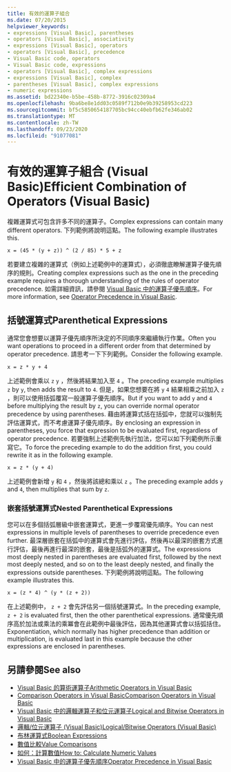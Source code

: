```yaml
---
title: 有效的運算子組合
ms.date: 07/20/2015
helpviewer_keywords:
- expressions [Visual Basic], parentheses
- operators [Visual Basic], associativity
- expressions [Visual Basic], operators
- operators [Visual Basic], precedence
- Visual Basic code, operators
- Visual Basic code, expressions
- operators [Visual Basic], complex expressions
- expressions [Visual Basic], complex
- parentheses [Visual Basic], complex expressions
- numeric expressions
ms.assetid: bd22340e-b5be-458b-8772-3916c02309a4
ms.openlocfilehash: 9ba6be8e1dd03c0589f712b0e9b39258953cd223
ms.sourcegitcommit: bf5c5850654187705bc94cc40ebfb62fe346ab02
ms.translationtype: MT
ms.contentlocale: zh-TW
ms.lasthandoff: 09/23/2020
ms.locfileid: "91077081"
---
```

# <a name="efficient-combination-of-operators-visual-basic"></a><span data-ttu-id="170ff-102">有效的運算子組合 (Visual Basic)</span><span class="sxs-lookup"><span data-stu-id="170ff-102">Efficient Combination of Operators (Visual Basic)</span></span>

<span data-ttu-id="170ff-103">複雜運算式可包含許多不同的運算子。</span><span class="sxs-lookup"><span data-stu-id="170ff-103">Complex expressions can contain many different operators.</span></span> <span data-ttu-id="170ff-104">下列範例將說明這點。</span><span class="sxs-lookup"><span data-stu-id="170ff-104">The following example illustrates this.</span></span>  
  
 `x = (45 * (y + z)) ^ (2 / 85) * 5 + z`  
  
 <span data-ttu-id="170ff-105">若要建立複雜的運算式（例如上述範例中的運算式），必須徹底瞭解運算子優先順序的規則。</span><span class="sxs-lookup"><span data-stu-id="170ff-105">Creating complex expressions such as the one in the preceding example requires a thorough understanding of the rules of operator precedence.</span></span> <span data-ttu-id="170ff-106">如需詳細資訊，請參閱 [Visual Basic 中的運算子優先順序](../../../language-reference/operators/operator-precedence.md)。</span><span class="sxs-lookup"><span data-stu-id="170ff-106">For more information, see [Operator Precedence in Visual Basic](../../../language-reference/operators/operator-precedence.md).</span></span>  
  
## <a name="parenthetical-expressions"></a><span data-ttu-id="170ff-107">括號運算式</span><span class="sxs-lookup"><span data-stu-id="170ff-107">Parenthetical Expressions</span></span>  

 <span data-ttu-id="170ff-108">通常您會想要以運算子優先順序所決定的不同順序來繼續執行作業。</span><span class="sxs-lookup"><span data-stu-id="170ff-108">Often you want operations to proceed in a different order from that determined by operator precedence.</span></span> <span data-ttu-id="170ff-109">請思考一下下列範例。</span><span class="sxs-lookup"><span data-stu-id="170ff-109">Consider the following example.</span></span>  
  
 `x = z * y + 4`  
  
 <span data-ttu-id="170ff-110">上述範例會乘以 `z` `y` ，然後將結果加入至 `4` 。</span><span class="sxs-lookup"><span data-stu-id="170ff-110">The preceding example multiplies `z` by `y`, then adds the result to `4`.</span></span> <span data-ttu-id="170ff-111">但是，如果您想要在將 `y` `4` 結果相乘之前加入 `z` ，則可以使用括弧覆寫一般運算子優先順序。</span><span class="sxs-lookup"><span data-stu-id="170ff-111">But if you want to add `y` and `4` before multiplying the result by `z`, you can override normal operator precedence by using parentheses.</span></span> <span data-ttu-id="170ff-112">藉由將運算式括在括弧中，您就可以強制先評估運算式，而不考慮運算子優先順序。</span><span class="sxs-lookup"><span data-stu-id="170ff-112">By enclosing an expression in parentheses, you force that expression to be evaluated first, regardless of operator precedence.</span></span> <span data-ttu-id="170ff-113">若要強制上述範例先執行加法，您可以如下列範例所示重寫它。</span><span class="sxs-lookup"><span data-stu-id="170ff-113">To force the preceding example to do the addition first, you could rewrite it as in the following example.</span></span>  
  
 `x = z * (y + 4)`  
  
 <span data-ttu-id="170ff-114">上述範例會新增 `y` 和 `4` ，然後將該總和乘以 `z` 。</span><span class="sxs-lookup"><span data-stu-id="170ff-114">The preceding example adds `y` and `4`, then multiplies that sum by `z`.</span></span>  
  
### <a name="nested-parenthetical-expressions"></a><span data-ttu-id="170ff-115">嵌套括號運算式</span><span class="sxs-lookup"><span data-stu-id="170ff-115">Nested Parenthetical Expressions</span></span>  

 <span data-ttu-id="170ff-116">您可以在多個括弧層級中嵌套運算式，更進一步覆寫優先順序。</span><span class="sxs-lookup"><span data-stu-id="170ff-116">You can nest expressions in multiple levels of parentheses to override precedence even further.</span></span> <span data-ttu-id="170ff-117">最深層嵌套在括弧中的運算式會先進行評估，然後再以最深的嵌套方式進行評估，最後再進行最深的嵌套，最後是括弧外的運算式。</span><span class="sxs-lookup"><span data-stu-id="170ff-117">The expressions most deeply nested in parentheses are evaluated first, followed by the next most deeply nested, and so on to the least deeply nested, and finally the expressions outside parentheses.</span></span> <span data-ttu-id="170ff-118">下列範例將說明這點。</span><span class="sxs-lookup"><span data-stu-id="170ff-118">The following example illustrates this.</span></span>  
  
 `x = (z * 4) ^ (y * (z + 2))`  
  
 <span data-ttu-id="170ff-119">在上述範例中， `z + 2` 會先評估另一個括號運算式。</span><span class="sxs-lookup"><span data-stu-id="170ff-119">In the preceding example, `z + 2` is evaluated first, then the other parenthetical expressions.</span></span> <span data-ttu-id="170ff-120">通常優先順序高於加法或乘法的乘冪會在此範例中最後評估，因為其他運算式會以括弧括住。</span><span class="sxs-lookup"><span data-stu-id="170ff-120">Exponentiation, which normally has higher precedence than addition or multiplication, is evaluated last in this example because the other expressions are enclosed in parentheses.</span></span>  
  
## <a name="see-also"></a><span data-ttu-id="170ff-121">另請參閱</span><span class="sxs-lookup"><span data-stu-id="170ff-121">See also</span></span>

- [<span data-ttu-id="170ff-122">Visual Basic 的算術運算子</span><span class="sxs-lookup"><span data-stu-id="170ff-122">Arithmetic Operators in Visual Basic</span></span>](arithmetic-operators.md)
- [<span data-ttu-id="170ff-123">Comparison Operators in Visual Basic</span><span class="sxs-lookup"><span data-stu-id="170ff-123">Comparison Operators in Visual Basic</span></span>](comparison-operators.md)
- [<span data-ttu-id="170ff-124">Visual Basic 中的邏輯運算子和位元運算子</span><span class="sxs-lookup"><span data-stu-id="170ff-124">Logical and Bitwise Operators in Visual Basic</span></span>](logical-and-bitwise-operators.md)
- [<span data-ttu-id="170ff-125">邏輯/位元運算子 (Visual Basic)</span><span class="sxs-lookup"><span data-stu-id="170ff-125">Logical/Bitwise Operators (Visual Basic)</span></span>](../../../language-reference/operators/logical-bitwise-operators.md)
- [<span data-ttu-id="170ff-126">布林運算式</span><span class="sxs-lookup"><span data-stu-id="170ff-126">Boolean Expressions</span></span>](boolean-expressions.md)
- [<span data-ttu-id="170ff-127">數值比較</span><span class="sxs-lookup"><span data-stu-id="170ff-127">Value Comparisons</span></span>](value-comparisons.md)
- [<span data-ttu-id="170ff-128">如何：計算數值</span><span class="sxs-lookup"><span data-stu-id="170ff-128">How to: Calculate Numeric Values</span></span>](how-to-calculate-numeric-values.md)
- [<span data-ttu-id="170ff-129">Visual Basic 中的運算子優先順序</span><span class="sxs-lookup"><span data-stu-id="170ff-129">Operator Precedence in Visual Basic</span></span>](../../../language-reference/operators/operator-precedence.md)
